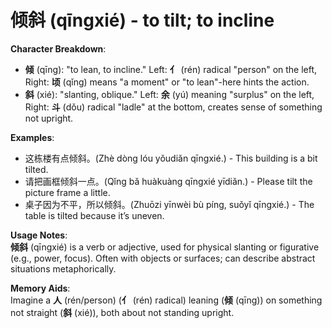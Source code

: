 # **倾斜 (qīngxié) - to tilt; to incline**

**Character Breakdown**:  
- **倾** (qīng): "to lean, to incline." Left: **亻** (rén) radical "person" on the left, Right: **顷** (qǐng) means "a moment" or "to lean"-here hints the action.  
- **斜** (xié): "slanting, oblique." Left: **余** (yú) meaning "surplus" on the left, Right: **斗** (dǒu) radical "ladle" at the bottom, creates sense of something not upright.

**Examples**:  
- 这栋楼有点倾斜。(Zhè dòng lóu yǒudiǎn qīngxié.) - This building is a bit tilted.  
- 请把画框倾斜一点。(Qǐng bǎ huàkuàng qīngxié yīdiǎn.) - Please tilt the picture frame a little.  
- 桌子因为不平，所以倾斜。(Zhuōzi yīnwèi bù píng, suǒyǐ qīngxié.) - The table is tilted because it’s uneven.

**Usage Notes**:  
**倾斜** (qīngxié) is a verb or adjective, used for physical slanting or figurative (e.g., power, focus). Often with objects or surfaces; can describe abstract situations metaphorically.

**Memory Aids**:  
Imagine a **人** (rén/person) (**亻** (rén) radical) leaning (**倾** (qīng)) on something not straight (**斜** (xié)), both about not standing upright.